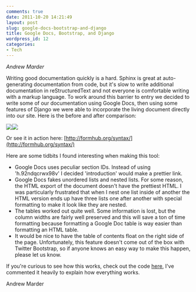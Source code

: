```yaml
---
comments: true
date: 2011-10-20 14:21:49
layout: post
slug: google-docs-bootstrap-and-django
title: Google Docs, Bootstrap, and Django
wordpress_id: 12
categories:
- Tech
---
```

*Andrew Marder*

Writing good documentation quickly is a hard. Sphinx is great at auto-generating documentation from code, but it's slow to write additional documentation in reStructuredText and not everyone is comfortable writing with a markup language. To work around this barrier to entry we decided to write some of our documentation using Google Docs, then using some features of Django we were able to incorporate the living document directly into our site. Here is the before and after comparison:

[![](https://github.com/modilabs/formhub/wiki/images/input.png)](https://docs.google.com/document/pub?id=1Dze4IZGr0IoIFuFAI_ohKR5mYUt4IAn5Y-uCJmnv1FQ#h.92ndqcrwx98v)![](https://github.com/modilabs/formhub/wiki/images/output.png)

Or see it in action here: [http://formhub.org/syntax/](http://formhub.org/syntax/)

Here are some tidbits I found interesting when making this tool:

  * Google Docs uses peculiar section IDs. Instead of using 'h.92ndqcrwx98v' I decided 'introduction' would make a prettier link.
  * Google Docs fakes unordered lists and nested lists. For some reason, the HTML export of the document doesn't have the prettiest HTML. I was particularly frustrated that when I nest one list inside of another the HTML version ends up have three lists one after another with special formatting to make it look like they are nested.
  * The tables worked out quite well. Some information is lost, but the column widths are fairly well preserved and this will save a ton of time formatting because formatting a Google Doc table is way easier than formatting an HTML table.
  * It would be nice to have the table of contents float on the right side of the page. Unfortunately, this feature doesn't come out of the box with Twitter Bootstrap, so if anyone knows an easy way to make this happen, please let us know.

If you're curious to see how this works, check out the code [here](https://github.com/modilabs/formhub/blob/master/main/views/google_doc.py), I've commented it heavily to explain how everything works.

Andrew Marder

